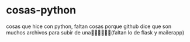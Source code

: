 # cosas-python
cosas que hice con python, faltan cosas porque github dice que son muchos archivos para subir de una🤷‍♂️🤷‍♂️🤷‍♂️(faltan lo de flask y mailerapp)
